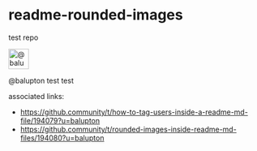 # readme-rounded-images
test repo

<a class="d-inline-block" data-hovercard-type="user" data-hovercard-url="/users/balupton/hovercard" data-octo-click="hovercard-link-click" data-octo-dimensions="link_type:self" href="/balupton"><img class="avatar avatar-user" src="https://avatars.githubusercontent.com/u/61148?s=80&amp;v=4" width="40" height="40" alt="@balupton"></a>

@balupton test test


associated links:

- https://github.community/t/how-to-tag-users-inside-a-readme-md-file/194079?u=balupton
- https://github.community/t/rounded-images-inside-readme-md-files/194080?u=balupton
